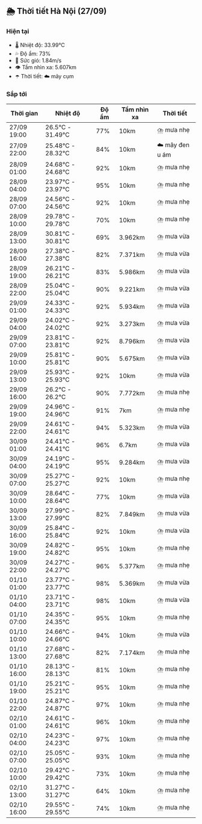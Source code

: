 ## 🌦️ Thời tiết Hà Nội (27/09)

### Hiện tại

- 🌡️ Nhiệt độ: 33.99℃
- 💦 Độ ẩm: 73%
- 💨 Sức gió: 1.84m/s
- 👁️ Tầm nhìn xa: 5.607km
- ☂️ Thời tiết: ☁️ mây cụm

### Sắp tới

| Thời gian | Nhiệt độ | Độ ẩm | Tầm nhìn xa | Thời tiết |
| --- | --- | --- | --- | --- |
| 27/09 19:00 | 26.5℃ - 31.49℃ | 77% | 10km | ⛈️ mưa nhẹ |
| 27/09 22:00 | 25.48℃ - 28.32℃ | 84% | 10km | ☁️ mây đen u ám |
| 28/09 01:00 | 24.68℃ - 24.68℃ | 92% | 10km | ⛈️ mưa nhẹ |
| 28/09 04:00 | 23.97℃ - 23.97℃ | 95% | 10km | ⛈️ mưa nhẹ |
| 28/09 07:00 | 24.56℃ - 24.56℃ | 92% | 10km | ⛈️ mưa nhẹ |
| 28/09 10:00 | 29.78℃ - 29.78℃ | 70% | 10km | ⛈️ mưa nhẹ |
| 28/09 13:00 | 30.81℃ - 30.81℃ | 69% | 3.962km | ⛈️ mưa vừa |
| 28/09 16:00 | 27.38℃ - 27.38℃ | 82% | 7.371km | ⛈️ mưa vừa |
| 28/09 19:00 | 26.21℃ - 26.21℃ | 83% | 5.986km | ⛈️ mưa vừa |
| 28/09 22:00 | 25.04℃ - 25.04℃ | 90% | 9.221km | ⛈️ mưa vừa |
| 29/09 01:00 | 24.33℃ - 24.33℃ | 92% | 5.934km | ⛈️ mưa vừa |
| 29/09 04:00 | 24.02℃ - 24.02℃ | 92% | 3.273km | ⛈️ mưa vừa |
| 29/09 07:00 | 23.81℃ - 23.81℃ | 92% | 8.796km | ⛈️ mưa vừa |
| 29/09 10:00 | 25.81℃ - 25.81℃ | 90% | 5.675km | ⛈️ mưa vừa |
| 29/09 13:00 | 25.93℃ - 25.93℃ | 92% | 10km | ⛈️ mưa vừa |
| 29/09 16:00 | 26.2℃ - 26.2℃ | 90% | 7.772km | ⛈️ mưa nhẹ |
| 29/09 19:00 | 24.96℃ - 24.96℃ | 91% | 7km | ⛈️ mưa nhẹ |
| 29/09 22:00 | 24.61℃ - 24.61℃ | 94% | 5.323km | ⛈️ mưa vừa |
| 30/09 01:00 | 24.41℃ - 24.41℃ | 96% | 6.7km | ⛈️ mưa vừa |
| 30/09 04:00 | 24.19℃ - 24.19℃ | 95% | 9.284km | ⛈️ mưa vừa |
| 30/09 07:00 | 25.27℃ - 25.27℃ | 92% | 10km | ⛈️ mưa nhẹ |
| 30/09 10:00 | 28.64℃ - 28.64℃ | 77% | 10km | ⛈️ mưa vừa |
| 30/09 13:00 | 27.99℃ - 27.99℃ | 82% | 7.849km | ⛈️ mưa vừa |
| 30/09 16:00 | 25.84℃ - 25.84℃ | 92% | 10km | ⛈️ mưa vừa |
| 30/09 19:00 | 24.82℃ - 24.82℃ | 95% | 10km | ⛈️ mưa nhẹ |
| 30/09 22:00 | 24.27℃ - 24.27℃ | 96% | 5.377km | ⛈️ mưa nhẹ |
| 01/10 01:00 | 23.77℃ - 23.77℃ | 98% | 5.369km | ⛈️ mưa vừa |
| 01/10 04:00 | 23.71℃ - 23.71℃ | 98% | 10km | ⛈️ mưa vừa |
| 01/10 07:00 | 24.35℃ - 24.35℃ | 95% | 10km | ⛈️ mưa nhẹ |
| 01/10 10:00 | 24.66℃ - 24.66℃ | 94% | 10km | ⛈️ mưa vừa |
| 01/10 13:00 | 27.68℃ - 27.68℃ | 82% | 7.174km | ⛈️ mưa nhẹ |
| 01/10 16:00 | 28.13℃ - 28.13℃ | 81% | 10km | ⛈️ mưa nhẹ |
| 01/10 19:00 | 25.21℃ - 25.21℃ | 95% | 10km | ⛈️ mưa nhẹ |
| 01/10 22:00 | 24.87℃ - 24.87℃ | 97% | 10km | ⛈️ mưa nhẹ |
| 02/10 01:00 | 24.61℃ - 24.61℃ | 96% | 10km | ⛈️ mưa nhẹ |
| 02/10 04:00 | 24.23℃ - 24.23℃ | 97% | 10km | ⛈️ mưa nhẹ |
| 02/10 07:00 | 25.05℃ - 25.05℃ | 93% | 10km | ⛈️ mưa nhẹ |
| 02/10 10:00 | 29.42℃ - 29.42℃ | 73% | 10km | ⛈️ mưa nhẹ |
| 02/10 13:00 | 31.27℃ - 31.27℃ | 64% | 10km | ⛈️ mưa nhẹ |
| 02/10 16:00 | 29.55℃ - 29.55℃ | 74% | 10km | ⛈️ mưa nhẹ |
